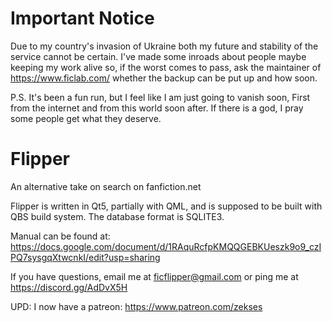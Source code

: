 # Important Notice
Due to my country's invasion of Ukraine both my future and stability of the service cannot be certain.
I've made some inroads about people maybe keeping my work alive so, if the worst comes to pass, ask the maintainer of https://www.ficlab.com/ whether the backup can be put up and how soon. 

P.S. It's been a fun run, but I feel like I am just going to vanish soon, First from the internet and from this world soon after. 
If there is a god, I pray some people get what they deserve.


# Flipper
An alternative take on search on fanfiction.net

Flipper is written in Qt5, partially with QML, and is supposed to be built with QBS build system.
The database format is SQLITE3.

Manual can be found at: https://docs.google.com/document/d/1RAquRcfpKMQQGEBKUeszk9o9_czIPQ7sysgqXtwcnkI/edit?usp=sharing

If you have questions, email me at ficflipper@gmail.com or ping me at https://discord.gg/AdDvX5H

UPD: I now have a patreon: https://www.patreon.com/zekses
